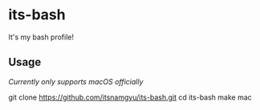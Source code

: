 # its-bash
It's my bash profile!

## Usage
_Currently only supports macOS officially_

git clone https://github.com/itsnamgyu/its-bash.git
cd its-bash
make mac
